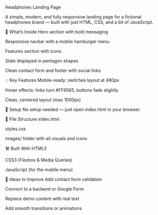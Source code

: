 Headphones Landing Page

A simple, modern, and fully responsive landing page for a fictional headphones brand — built with just HTML, CSS, and a bit of JavaScript.

📱 What’s Inside Hero section with bold messaging

Responsive navbar with a mobile hamburger menu

Features section with icons

Stats displayed in pentagon shapes

Clean contact form and footer with social links

💡 Key Features Mobile-ready: switches layout at 480px

Hover effects: links turn #FF6565, buttons fade slightly

Clean, centered layout (max 1000px)

🔧 Setup No setup needed — just open index.html in your browser.

📁 File Structure index.html

styles.css

images/ folder with all visuals and icons

🛠️ Built With HTML5

CSS3 (Flexbox & Media Queries)

JavaScript (for the mobile menu)

🚀 Ideas to Improve Add contact form validation

Connect to a backend or Google Form

Replace demo content with real text

Add smooth transitions or animations